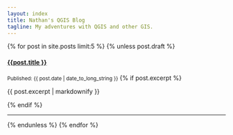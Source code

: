 ```yaml
---
layout: index
title: Nathan's QGIS Blog
tagline: My adventures with QGIS and other GIS.
---
```


<div class="posts">
  {% for post in site.posts limit:5 %}
    {% unless post.draft %}
    <div class="post">
      <h4><a href="{{ post.url }}">{{post.title }}</a></h4>
      <small>Published: {{ post.date | date_to_long_string }}</small>
      {% if post.excerpt %}
	    <div class="excerpt">
	  	  <p>{{ post.excerpt | markdownify }}</p>
	     </div>
      {% endif %}
    </div>
    <hr />
    {% endunless %}
  {% endfor %}
</div>

